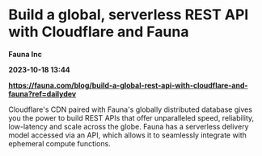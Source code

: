 # Build a global, serverless REST API with Cloudflare and Fauna
**Fauna Inc**

**2023-10-18 13:44**

**https://fauna.com/blog/build-a-global-rest-api-with-cloudflare-and-fauna?ref=dailydev**

Cloudflare's CDN paired with Fauna's globally distributed database gives you the power to build REST APIs that offer unparalleled speed, reliability, low-latency and scale across the globe. Fauna has a serverless delivery model accessed via an API, which allows it to seamlessly integrate with ephemeral compute functions.